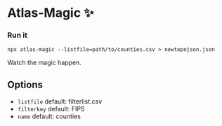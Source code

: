 # Atlas-Magic :sparkles:

### Run it
```
npx atlas-magic --listfile=path/to/counties.csv > newtopojson.json
```

Watch the magic happen.

## Options
- `listfile` default: filterlist.csv
- `filterkey` default: FIPS
- `name` default: counties

